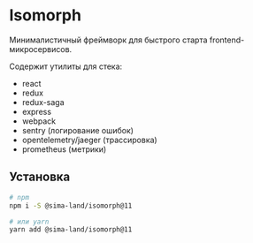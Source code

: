 # Isomorph

Минималистичный фреймворк для быстрого старта frontend-микросервисов.

Содержит утилиты для стека:

- react
- redux
- redux-saga
- express
- webpack
- sentry (логирование ошибок)
- opentelemetry/jaeger (трассировка)
- prometheus (метрики)

## Установка

```bash
# npm
npm i -S @sima-land/isomorph@11

# или yarn
yarn add @sima-land/isomorph@11
```
